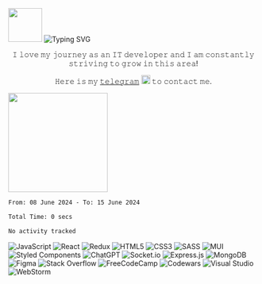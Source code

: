 <div>
  <img src="https://github.com/blackcater/blackcater/raw/main/images/Hi.gif" height="68"/> 
  <img src="https://readme-typing-svg.herokuapp.com?font=Fira+Code&pause=1000&random=false&width=435&lines=Hi+there%2C+I'm+Iryna;and+I'm+glad+to+see+you+here!" alt="Typing SVG" />
</div>

<p align="center">𝙸 𝚕𝚘𝚟𝚎 𝚖𝚢 𝚓𝚘𝚞𝚛𝚗𝚎𝚢 𝚊𝚜 𝚊𝚗 𝙸𝚃 𝚍𝚎𝚟𝚎𝚕𝚘𝚙𝚎𝚛 𝚊𝚗𝚍 𝙸 𝚊𝚖 𝚌𝚘𝚗𝚜𝚝𝚊𝚗𝚝𝚕𝚢 𝚜𝚝𝚛𝚒𝚟𝚒𝚗𝚐 𝚝𝚘 𝚐𝚛𝚘𝚠 𝚒𝚗 𝚝𝚑𝚒𝚜 𝚊𝚛𝚎𝚊!</p>
<p align="center">𝙷𝚎𝚛𝚎 𝚒𝚜 𝚖𝚢 <a href="https://t.me/aripluss" target="_blank">𝚝𝚎𝚕𝚎𝚐𝚛𝚊𝚖</a> <a href="#"><img src='https://github.com/aripluss/aripluss/assets/116344378/262b42f0-a69c-4ca4-821b-cef5a0395ed5' alt='telegram icon' width='18' style="pointer-events: none;"></a> 𝚝𝚘 𝚌𝚘𝚗𝚝𝚊𝚌𝚝 𝚖𝚎.</p>

<img src="https://camo.githubusercontent.com/63371d36886ee658f5a97401f393e1ab1684b2fd3de674b8f5efc7d410b2a3d0/68747470733a2f2f6d656469612e67697068792e636f6d2f6d656469612f57556c706c634d704f43456d5447427442572f67697068792e676966" height="200"/></h1>

<!--START_SECTION:waka-->

```txt
From: 08 June 2024 - To: 15 June 2024

Total Time: 0 secs

No activity tracked
```

<!--END_SECTION:waka-->

![JavaScript](https://img.shields.io/badge/javascript-%23323330.svg?style=for-the-badge&logo=javascript&logoColor=%23F7DF1E)
![React](https://img.shields.io/badge/react-%2320232a.svg?style=for-the-badge&logo=react&logoColor=%2361DAFB)
![Redux](https://img.shields.io/badge/redux-%23593d88.svg?style=for-the-badge&logo=redux&logoColor=white)
![HTML5](https://img.shields.io/badge/html5-%23E34F26.svg?style=for-the-badge&logo=html5&logoColor=white)
![CSS3](https://img.shields.io/badge/css3-%231572B6.svg?style=for-the-badge&logo=css3&logoColor=white)
![SASS](https://img.shields.io/badge/SASS-hotpink.svg?style=for-the-badge&logo=SASS&logoColor=white)
![MUI](https://img.shields.io/badge/MUI-%230081CB.svg?style=for-the-badge&logo=mui&logoColor=white)
![Styled Components](https://img.shields.io/badge/styled--components-DB7093?style=for-the-badge&logo=styled-components&logoColor=white)
![ChatGPT](https://img.shields.io/badge/chatGPT-74aa9c?style=for-the-badge&logo=openai&logoColor=white)
![Socket.io](https://img.shields.io/badge/Socket.io-black?style=for-the-badge&logo=socket.io&badgeColor=010101)
![Express.js](https://img.shields.io/badge/express.js-%23404d59.svg?style=for-the-badge&logo=express&logoColor=%2361DAFB)
![MongoDB](https://img.shields.io/badge/MongoDB-%234ea94b.svg?style=for-the-badge&logo=mongodb&logoColor=white)
![Figma](https://img.shields.io/badge/figma-%23F24E1E.svg?style=for-the-badge&logo=figma&logoColor=white)
![Stack Overflow](https://img.shields.io/badge/-Stackoverflow-FE7A16?style=for-the-badge&logo=stack-overflow&logoColor=white)
![FreeCodeCamp](https://img.shields.io/badge/Freecodecamp-%23123.svg?&style=for-the-badge&logo=freecodecamp&logoColor=green)
![Codewars](https://img.shields.io/badge/Codewars-B1361E?style=for-the-badge&logo=codewars&logoColor=grey)
![Visual Studio](https://img.shields.io/badge/Visual%20Studio-5C2D91.svg?style=for-the-badge&logo=visual-studio&logoColor=white)
![WebStorm](https://img.shields.io/badge/webstorm-143?style=for-the-badge&logo=webstorm&logoColor=white&color=black)
